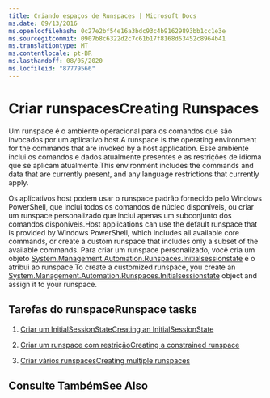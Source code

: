 ```yaml
---
title: Criando espaços de Runspaces | Microsoft Docs
ms.date: 09/13/2016
ms.openlocfilehash: 0c27e2bf54e16a3bdc93c4b91629893bb1cc1e3e
ms.sourcegitcommit: 0907b8c6322d2c7c61b17f8168d53452c8964b41
ms.translationtype: MT
ms.contentlocale: pt-BR
ms.lasthandoff: 08/05/2020
ms.locfileid: "87779566"
---
```

# <a name="creating-runspaces"></a><span data-ttu-id="c4a8d-102">Criar runspaces</span><span class="sxs-lookup"><span data-stu-id="c4a8d-102">Creating Runspaces</span></span>

<span data-ttu-id="c4a8d-103">Um runspace é o ambiente operacional para os comandos que são invocados por um aplicativo host.</span><span class="sxs-lookup"><span data-stu-id="c4a8d-103">A runspace is the operating environment for the commands that are invoked by a host application.</span></span> <span data-ttu-id="c4a8d-104">Esse ambiente inclui os comandos e dados atualmente presentes e as restrições de idioma que se aplicam atualmente.</span><span class="sxs-lookup"><span data-stu-id="c4a8d-104">This environment includes the commands and data that are currently present, and any language restrictions that currently apply.</span></span>

 <span data-ttu-id="c4a8d-105">Os aplicativos host podem usar o runspace padrão fornecido pelo Windows PowerShell, que inclui todos os comandos de núcleo disponíveis, ou criar um runspace personalizado que inclui apenas um subconjunto dos comandos disponíveis.</span><span class="sxs-lookup"><span data-stu-id="c4a8d-105">Host applications can use the default runspace that is provided by Windows PowerShell, which includes all available core commands, or create a custom runspace that includes only a subset of the available commands.</span></span> <span data-ttu-id="c4a8d-106">Para criar um runspace personalizado, você cria um objeto [System.Management.Automation.Runspaces.Initialsessionstate](/dotnet/api/System.Management.Automation.Runspaces.InitialSessionState) e o atribui ao runspace.</span><span class="sxs-lookup"><span data-stu-id="c4a8d-106">To create a customized runspace, you create an [System.Management.Automation.Runspaces.Initialsessionstate](/dotnet/api/System.Management.Automation.Runspaces.InitialSessionState) object and assign it to your runspace.</span></span>

## <a name="runspace-tasks"></a><span data-ttu-id="c4a8d-107">Tarefas do runspace</span><span class="sxs-lookup"><span data-stu-id="c4a8d-107">Runspace tasks</span></span>

1. [<span data-ttu-id="c4a8d-108">Criar um InitialSessionState</span><span class="sxs-lookup"><span data-stu-id="c4a8d-108">Creating an InitialSessionState</span></span>](./creating-an-initialsessionstate.md)

2. [<span data-ttu-id="c4a8d-109">Criar um runspace com restrição</span><span class="sxs-lookup"><span data-stu-id="c4a8d-109">Creating a constrained runspace</span></span>](./creating-a-constrained-runspace.md)

3. [<span data-ttu-id="c4a8d-110">Criar vários runspaces</span><span class="sxs-lookup"><span data-stu-id="c4a8d-110">Creating multiple runspaces</span></span>](./creating-multiple-runspaces.md)

## <a name="see-also"></a><span data-ttu-id="c4a8d-111">Consulte Também</span><span class="sxs-lookup"><span data-stu-id="c4a8d-111">See Also</span></span>

